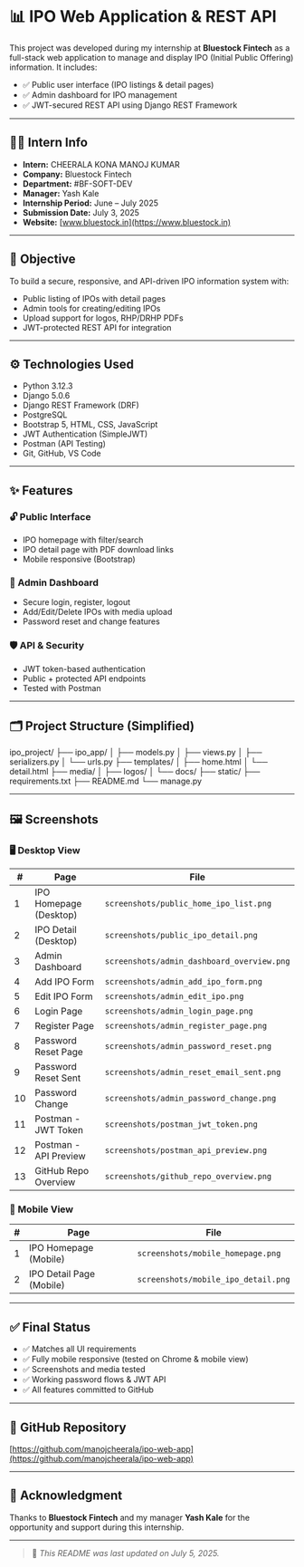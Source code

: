 # 📊 IPO Web Application & REST API

This project was developed during my internship at **Bluestock Fintech** as a full-stack web application to manage and display IPO (Initial Public Offering) information. It includes:

- ✅ Public user interface (IPO listings & detail pages)  
- ✅ Admin dashboard for IPO management  
- ✅ JWT-secured REST API using Django REST Framework

---

## 🧑‍💻 Intern Info

- **Intern:** CHEERALA KONA MANOJ KUMAR  
- **Company:** Bluestock Fintech  
- **Department:** #BF-SOFT-DEV  
- **Manager:** Yash Kale  
- **Internship Period:** June – July 2025  
- **Submission Date:** July 3, 2025  
- **Website:** [www.bluestock.in](https://www.bluestock.in)

---

## 🎯 Objective

To build a secure, responsive, and API-driven IPO information system with:

- Public listing of IPOs with detail pages  
- Admin tools for creating/editing IPOs  
- Upload support for logos, RHP/DRHP PDFs  
- JWT-protected REST API for integration

---

## ⚙️ Technologies Used

- Python 3.12.3  
- Django 5.0.6  
- Django REST Framework (DRF)  
- PostgreSQL  
- Bootstrap 5, HTML, CSS, JavaScript  
- JWT Authentication (SimpleJWT)  
- Postman (API Testing)  
- Git, GitHub, VS Code

---

## ✨ Features

### 🔓 Public Interface
- IPO homepage with filter/search
- IPO detail page with PDF download links
- Mobile responsive (Bootstrap)

### 🔐 Admin Dashboard
- Secure login, register, logout
- Add/Edit/Delete IPOs with media upload
- Password reset and change features

### 🛡️ API & Security
- JWT token-based authentication
- Public + protected API endpoints
- Tested with Postman

---

## 🗂️ Project Structure (Simplified)

ipo_project/
├── ipo_app/
│   ├── models.py
│   ├── views.py
│   ├── serializers.py
│   └── urls.py
├── templates/
│   ├── home.html
│   └── detail.html
├── media/
│   ├── logos/
│   └── docs/
├── static/
├── requirements.txt
├── README.md
└── manage.py

---

## 🖼️ Screenshots

### 🖥️ Desktop View

| #  | Page                        | File                                  |
|----|-----------------------------|----------------------------------------|
| 1  | IPO Homepage (Desktop)      | `screenshots/public_home_ipo_list.png`|
| 2  | IPO Detail (Desktop)        | `screenshots/public_ipo_detail.png`   |
| 3  | Admin Dashboard             | `screenshots/admin_dashboard_overview.png`|
| 4  | Add IPO Form                | `screenshots/admin_add_ipo_form.png`  |
| 5  | Edit IPO Form               | `screenshots/admin_edit_ipo.png`      |
| 6  | Login Page                  | `screenshots/admin_login_page.png`    |
| 7  | Register Page               | `screenshots/admin_register_page.png` |
| 8  | Password Reset Page         | `screenshots/admin_password_reset.png`|
| 9  | Password Reset Sent         | `screenshots/admin_reset_email_sent.png`|
|10  | Password Change             | `screenshots/admin_password_change.png`|
|11  | Postman - JWT Token         | `screenshots/postman_jwt_token.png`   |
|12  | Postman - API Preview       | `screenshots/postman_api_preview.png` |
|13  | GitHub Repo Overview        | `screenshots/github_repo_overview.png`|

### 📱 Mobile View

| #  | Page                            | File                                |
|----|----------------------------------|-------------------------------------|
| 1  | IPO Homepage (Mobile)           | `screenshots/mobile_homepage.png`   |
| 2  | IPO Detail Page (Mobile)        | `screenshots/mobile_ipo_detail.png` |

---

## ✅ Final Status

- ✅ Matches all UI requirements  
- ✅ Fully mobile responsive (tested on Chrome & mobile view)  
- ✅ Screenshots and media tested  
- ✅ Working password flows & JWT API  
- ✅ All features committed to GitHub

---

## 🔗 GitHub Repository  
[https://github.com/manojcheerala/ipo-web-app](https://github.com/manojcheerala/ipo-web-app)

---

## 🙏 Acknowledgment  
Thanks to **Bluestock Fintech** and my manager **Yash Kale** for the opportunity and support during this internship.

---

> 📁 _This README was last updated on July 5, 2025._
